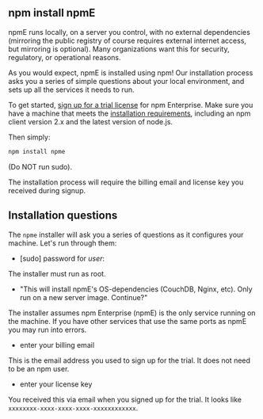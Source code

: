 ## npm install npmE

npmE runs locally, on a server you control, with no external dependencies
(mirroring the public registry of course requires external internet access, but
mirroring is optional). Many organizations want this for security, regulatory,
or operational reasons.

As you would expect, npmE is installed using npm! Our installation process asks
you a series of simple questions about your local environment, and sets up all
the services it needs to run.

To get started, [sign up for a trial license](https://staging.npmjs.com/enterprise#contact)
for npm Enterprise. Make sure you have a machine that meets the
[installation requirements](/enterprise/requirements), including an npm client
version 2.x and the latest version of node.js.

Then simply:

```bash
npm install npme
```

(Do NOT run sudo).

The installation process will require the billing email and license key you
received during signup.

## Installation questions

The `npme` installer will ask you a series of questions as it configures your
machine. Let's run through them:

- [sudo] password for *user*:

The installer must run as root.

- "This will install npmE's OS-dependencies (CouchDB, Nginx, etc). Only run on a new server image. Continue?"

The installer assumes npm Enterprise (npmE) is the only service running on the
machine. If you have other services that use the same ports as npmE you
may run into errors.

- enter your billing email

This is the email address you used to sign up for the trial. It does not need
to be an npm user.

- enter your license key

You received this via email when you signed up for the trial. It looks like
`xxxxxxxx-xxxx-xxxx-xxxx-xxxxxxxxxxxx`.

